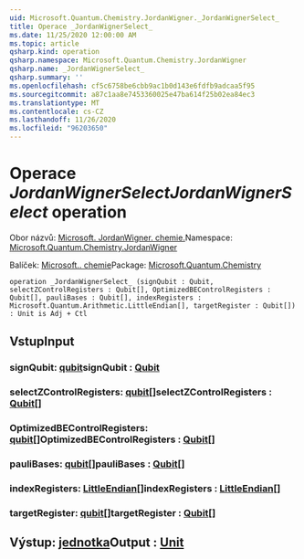 ```yaml
---
uid: Microsoft.Quantum.Chemistry.JordanWigner._JordanWignerSelect_
title: Operace _JordanWignerSelect_
ms.date: 11/25/2020 12:00:00 AM
ms.topic: article
qsharp.kind: operation
qsharp.namespace: Microsoft.Quantum.Chemistry.JordanWigner
qsharp.name: _JordanWignerSelect_
qsharp.summary: ''
ms.openlocfilehash: cf5c6758be6cbb9ac1b0d143e6fdfb9adcaa5f95
ms.sourcegitcommit: a87c1aa8e7453360025e47ba614f25b02ea84ec3
ms.translationtype: MT
ms.contentlocale: cs-CZ
ms.lasthandoff: 11/26/2020
ms.locfileid: "96203650"
---
```

# <a name="_jordanwignerselect_-operation"></a><span data-ttu-id="e4e33-102">Operace _JordanWignerSelect_</span><span class="sxs-lookup"><span data-stu-id="e4e33-102">_JordanWignerSelect_ operation</span></span>

<span data-ttu-id="e4e33-103">Obor názvů: [Microsoft. JordanWigner. chemie.](xref:Microsoft.Quantum.Chemistry.JordanWigner)</span><span class="sxs-lookup"><span data-stu-id="e4e33-103">Namespace: [Microsoft.Quantum.Chemistry.JordanWigner](xref:Microsoft.Quantum.Chemistry.JordanWigner)</span></span>

<span data-ttu-id="e4e33-104">Balíček: [Microsoft.. chemie](https://nuget.org/packages/Microsoft.Quantum.Chemistry)</span><span class="sxs-lookup"><span data-stu-id="e4e33-104">Package: [Microsoft.Quantum.Chemistry](https://nuget.org/packages/Microsoft.Quantum.Chemistry)</span></span>




```qsharp
operation _JordanWignerSelect_ (signQubit : Qubit, selectZControlRegisters : Qubit[], OptimizedBEControlRegisters : Qubit[], pauliBases : Qubit[], indexRegisters : Microsoft.Quantum.Arithmetic.LittleEndian[], targetRegister : Qubit[]) : Unit is Adj + Ctl
```


## <a name="input"></a><span data-ttu-id="e4e33-105">Vstup</span><span class="sxs-lookup"><span data-stu-id="e4e33-105">Input</span></span>

### <a name="signqubit--qubit"></a><span data-ttu-id="e4e33-106">signQubit: [qubit](xref:microsoft.quantum.lang-ref.qubit)</span><span class="sxs-lookup"><span data-stu-id="e4e33-106">signQubit : [Qubit](xref:microsoft.quantum.lang-ref.qubit)</span></span>




### <a name="selectzcontrolregisters--qubit"></a><span data-ttu-id="e4e33-107">selectZControlRegisters: [qubit](xref:microsoft.quantum.lang-ref.qubit)[]</span><span class="sxs-lookup"><span data-stu-id="e4e33-107">selectZControlRegisters : [Qubit](xref:microsoft.quantum.lang-ref.qubit)[]</span></span>




### <a name="optimizedbecontrolregisters--qubit"></a><span data-ttu-id="e4e33-108">OptimizedBEControlRegisters: [qubit](xref:microsoft.quantum.lang-ref.qubit)[]</span><span class="sxs-lookup"><span data-stu-id="e4e33-108">OptimizedBEControlRegisters : [Qubit](xref:microsoft.quantum.lang-ref.qubit)[]</span></span>




### <a name="paulibases--qubit"></a><span data-ttu-id="e4e33-109">pauliBases: [qubit](xref:microsoft.quantum.lang-ref.qubit)[]</span><span class="sxs-lookup"><span data-stu-id="e4e33-109">pauliBases : [Qubit](xref:microsoft.quantum.lang-ref.qubit)[]</span></span>




### <a name="indexregisters--littleendian"></a><span data-ttu-id="e4e33-110">indexRegisters: [LittleEndian](xref:Microsoft.Quantum.Arithmetic.LittleEndian)[]</span><span class="sxs-lookup"><span data-stu-id="e4e33-110">indexRegisters : [LittleEndian](xref:Microsoft.Quantum.Arithmetic.LittleEndian)[]</span></span>




### <a name="targetregister--qubit"></a><span data-ttu-id="e4e33-111">targetRegister: [qubit](xref:microsoft.quantum.lang-ref.qubit)[]</span><span class="sxs-lookup"><span data-stu-id="e4e33-111">targetRegister : [Qubit](xref:microsoft.quantum.lang-ref.qubit)[]</span></span>





## <a name="output--unit"></a><span data-ttu-id="e4e33-112">Výstup: [jednotka](xref:microsoft.quantum.lang-ref.unit)</span><span class="sxs-lookup"><span data-stu-id="e4e33-112">Output : [Unit](xref:microsoft.quantum.lang-ref.unit)</span></span>

